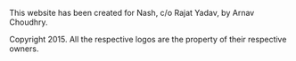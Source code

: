 This website has been created for Nash, c/o Rajat Yadav, by Arnav Choudhry.

Copyright 2015. All the respective logos are the property of their respective owners.
